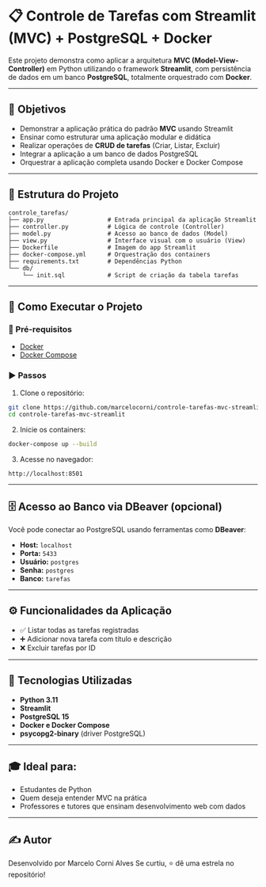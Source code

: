 
# 📋 Controle de Tarefas com Streamlit (MVC) + PostgreSQL + Docker

Este projeto demonstra como aplicar a arquitetura **MVC (Model-View-Controller)** em Python utilizando o framework **Streamlit**, com persistência de dados em um banco **PostgreSQL**, totalmente orquestrado com **Docker**.

---

## 🎯 Objetivos

- Demonstrar a aplicação prática do padrão **MVC** usando Streamlit
- Ensinar como estruturar uma aplicação modular e didática
- Realizar operações de **CRUD de tarefas** (Criar, Listar, Excluir)
- Integrar a aplicação a um banco de dados PostgreSQL
- Orquestrar a aplicação completa usando Docker e Docker Compose

---

## 🧱 Estrutura do Projeto

```
controle_tarefas/
├── app.py                  # Entrada principal da aplicação Streamlit
├── controller.py           # Lógica de controle (Controller)
├── model.py                # Acesso ao banco de dados (Model)
├── view.py                 # Interface visual com o usuário (View)
├── Dockerfile              # Imagem do app Streamlit
├── docker-compose.yml      # Orquestração dos containers
├── requirements.txt        # Dependências Python
└── db/
    └── init.sql            # Script de criação da tabela tarefas
```

---

## 🚀 Como Executar o Projeto

### 🔧 Pré-requisitos

- [Docker](https://www.docker.com/)
- [Docker Compose](https://docs.docker.com/compose/)

### ▶️ Passos

1. Clone o repositório:

```bash
git clone https://github.com/marcelocorni/controle-tarefas-mvc-streamlit.git
cd controle-tarefas-mvc-streamlit
```

2. Inicie os containers:

```bash
docker-compose up --build
```

3. Acesse no navegador:

```
http://localhost:8501
```

---

## 🗄️ Acesso ao Banco via DBeaver (opcional)

Você pode conectar ao PostgreSQL usando ferramentas como **DBeaver**:

- **Host:** `localhost`
- **Porta:** `5433`
- **Usuário:** `postgres`
- **Senha:** `postgres`
- **Banco:** `tarefas`

---

## ⚙️ Funcionalidades da Aplicação

- ✅ Listar todas as tarefas registradas
- ➕ Adicionar nova tarefa com título e descrição
- ❌ Excluir tarefas por ID

---

## 📌 Tecnologias Utilizadas

- **Python 3.11**
- **Streamlit**
- **PostgreSQL 15**
- **Docker e Docker Compose**
- **psycopg2-binary** (driver PostgreSQL)

---

## 🎓 Ideal para:

- Estudantes de Python
- Quem deseja entender MVC na prática
- Professores e tutores que ensinam desenvolvimento web com dados

---

## ✍️ Autor

Desenvolvido por Marcelo Corni Alves
Se curtiu, ⭐️ dê uma estrela no repositório!
